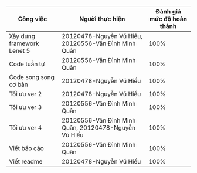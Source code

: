 | Công việc                                | Người thực hiện | Đánh giá mức độ hoàn thành |
|------------------------------------------|-----------------|-----------------------------|
| Xây dựng framework Lenet 5 |20120478-Nguyễn Vũ Hiếu, 20120556-Văn Đình Minh Quân |100%             |
| Code tuần tự | 20120556-Văn Đình Minh Quân |100%           |
| Code song song cơ bản  |20120478-Nguyễn Vũ Hiếu|100%              |
| Tối ưu ver 2   |20120478-Nguyễn Vũ Hiếu |100%         |
| Tối ưu ver 3   |20120556-Văn Đình Minh Quân |100%         |
| Tối ưu ver 4  |20120556-Văn Đình Minh Quân, 20120478-Nguyễn Vũ Hiếu|100%|
| Viết báo cáo  |20120556-Văn Đình Minh Quân|100%             |
| Viết readme|20120478-Nguyễn Vũ Hiếu|100%    |               
